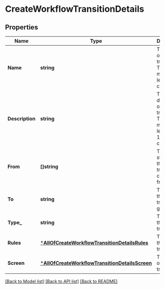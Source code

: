 # CreateWorkflowTransitionDetails

## Properties
Name | Type | Description | Notes
------------ | ------------- | ------------- | -------------
**Name** | **string** | The name of the transition. The maximum length is 60 characters. | [default to null]
**Description** | **string** | The description of the transition. The maximum length is 1000 characters. | [optional] [default to null]
**From** | **[]string** | The statuses the transition can start from. | [optional] [default to null]
**To** | **string** | The status the transition goes to. | [default to null]
**Type_** | **string** | The type of the transition. | [default to null]
**Rules** | [***AllOfCreateWorkflowTransitionDetailsRules**](AllOfCreateWorkflowTransitionDetailsRules.md) | The rules of the transition. | [optional] [default to null]
**Screen** | [***AllOfCreateWorkflowTransitionDetailsScreen**](AllOfCreateWorkflowTransitionDetailsScreen.md) | The screen of the transition. | [optional] [default to null]

[[Back to Model list]](../README.md#documentation-for-models) [[Back to API list]](../README.md#documentation-for-api-endpoints) [[Back to README]](../README.md)

